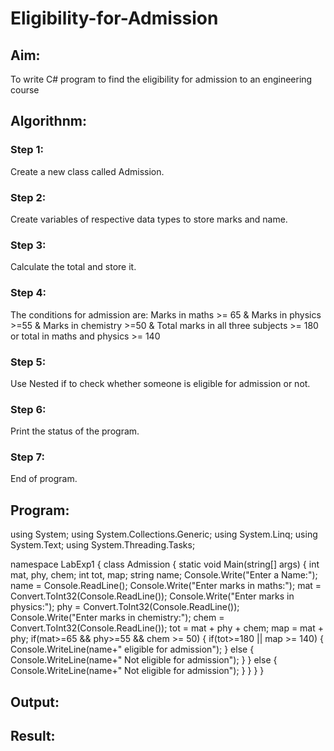 # Eligibility-for-Admission

## Aim:
To write C# program to find the eligibility for admission to an engineering course

## Algorithnm:
### Step 1:
Create a new class called Admission.
### Step 2:
Create variables of respective data types to store marks and name.
### Step 3:
Calculate the total and store it.
### Step 4:
The conditions for admission are:
Marks in maths >= 65 & Marks in physics >=55 & Marks in chemistry >=50 &
Total marks in all three subjects >= 180 or total in maths and physics >= 140
### Step 5:
Use Nested if to check whether someone is eligible for admission or not.
### Step 6:
Print the status of the program.
### Step 7:
End of program.

## Program:

using System;
using System.Collections.Generic;
using System.Linq;
using System.Text;
using System.Threading.Tasks;

namespace LabExp1
{
    class Admission
    {
        static void Main(string[] args)
        {
            int mat, phy, chem;
            int tot, map;
            string name;
            Console.Write("Enter a Name:");
            name = Console.ReadLine();
            Console.Write("Enter marks in maths:");
            mat = Convert.ToInt32(Console.ReadLine());
            Console.Write("Enter marks in physics:");
            phy = Convert.ToInt32(Console.ReadLine());
            Console.Write("Enter marks in chemistry:");
            chem = Convert.ToInt32(Console.ReadLine());
            tot = mat + phy + chem;
            map = mat + phy;
            if(mat>=65 && phy>=55 && chem >= 50)
            {
                if(tot>=180 || map >= 140)
                {
                    Console.WriteLine(name+" eligible for admission");
                }
                else
                {
                    Console.WriteLine(name+" Not eligible for admission");
                }
            }
            else
            {
                Console.WriteLine(name+" Not eligible for admission");
            }
        }
    }
}

## Output:



## Result:
